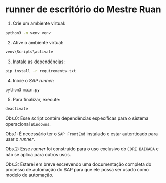 # runner de escritório do Mestre Ruan

1. Crie um ambiente virtual:
```bash
python3 -m venv venv
```
2. Ative o ambiente virtual:
```bash
venv\Scripts\activate
```
3. Instale as dependências:
```bash
pip install -r requirements.txt
```
4. Inicie o *SAP runner*:
```bash
python3 main.py
```
5. Para finalizar, execute:
```bash
deactivate
```

Obs.0: Esse script contém dependências específicas para o sistema operacional `Windowns`.

Obs.1: É necessário ter o `SAP FrontEnd` instalado e estar autenticado para usar o _runner_.

Obs.2: Esse _runner_ foi construído para o uso exclusivo do `CORE BAIXADA` e não se aplica para outros usos.

Obs.3: Estarei em breve escrevendo uma documentação completa do processo de automação do SAP para que ele possa ser usado como modelo de automação.
